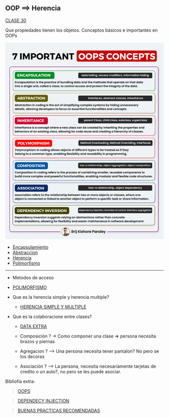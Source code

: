 OOP ==> Herencia
---
[CLASE 30](https://drive.google.com/file/d/1XLl-wXV7c0I1CmBBF9zuOM3cO6uKX3ne/view?usp=sharing)

Que propiedades tienen los objetos. Conceptos básicos e importantes en OOPs

![image OOPS-conceptos](./imagenes/oop_concepts.jpeg)

- [Encapsulamiento](https://www.fundamentosprogramacion.site/2023/01/que-es-la-encapsulacion-en-programacion.html)
- [Abstraccion](https://pythondiario.com/2018/08/clases-abstractas-ejemplos-practicos.html)
- [Herencia](https://www.programacionfacil.org/cursos/python_poo/python_poo_7_herencia_de_clases_como_utilizar_super.html)
- [Polimorfismo]()

---
* Metodos de acceso
 
- [POLIMORFISMO](https://pythones.net/polimorfismo-sobrecarga-metodos/)

* Que es la herencia simple y herencia multiple?
    - [HERENCIA SIMPLE Y MULTIPLE](https://unipython.com/herencia-multiple-de-clases-en-python/)
    
* Que es la colaboracione entre clases?
    - [DATA EXTRA](https://www.seas.es/blog/informatica/agregacion-vs-composicion-en-diagramas-de-clases-uml/)

    - Composición ? -> Como componer una clase => persona necesita brazos y piernas
    - Agregacion ? --> Una persona necesita tener pantalon? No pero se los decoras
    - Asociación ? --> La persona, necesita necesariamente tarjetas de credito o un auto?, no pero se les puede asociar.
    



Bibliofia extra:
> [OOPS](https://picodotdev.github.io/blog-bitix/2021/03/los-conceptos-de-encapsulacion-herencia-polimorfismo-y-composicion-de-la-programacion-orientada-a-objetos/)

> [DEPENDECY INJECTION](https://pywombat.com/articles/dependency-injection-python)

> [BUENAS PRACTICAS RECOMENDADAS](https://gimscop.github.io/good_programming_practices/lecture.slides.html#/)